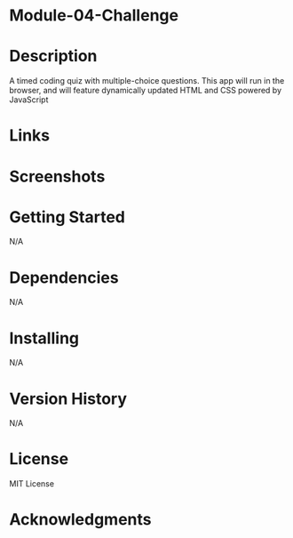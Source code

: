 # Module-04-Challenge

# Description
A timed coding quiz with multiple-choice questions. This app will run in the browser, and will feature dynamically updated HTML and CSS powered by JavaScript

# Links

# Screenshots

# Getting Started
N/A

# Dependencies
N/A

# Installing
N/A

# Version History
N/A

# License
MIT License

# Acknowledgments
